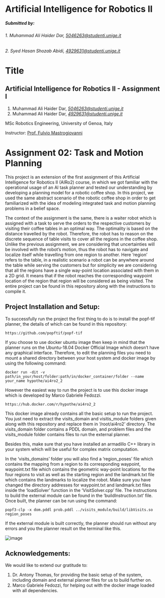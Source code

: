 # Artificial Intelligence for Robotics II
##### Submitted by: 
###### 1. *Muhammad Ali Haider Dar, 5046263@studenti.unige.it*
###### 2. *Syed Hasan Shozab Abidi, 4929631@studenti.unige.it*

# Title

## Artificial Intelligence for Robotics II - Assignment I 
1. Muhammad Ali Haider Dar, _[5046263@studenti.unige.it](mailto:5046263@studenti.unige.it)_
2. Muhammad Ali Haider Dar, _[4929631@studenti.unige.it](mailto:4929631@studenti.unige.it)_

MSc Robotics Engineering, University of Genoa, Italy

Instructor: [Prof. Fulvio Mastrogiovanni](https://rubrica.unige.it/personale/UkNHWFhr)

# Assignment 02: Task and Motion Planning

This project is an extension of the first assignment of this Artificial Intelligence for Robotics II (AIRo2) course, in which we got familiar with the operational usage of an AI task planner and tested our understanding by developing a planning model for a robotic coffee shop. In this project, we used the same abstract scenario of the robotic coffee shop in order to get familiarized with the idea of modeling integrated task and motion planning problems in a belief space.

The context of the assignment is the same, there is a waiter robot which is assigned with a task to serve the orders to the respective customers by visiting their coffee tables in an optimal way. The optimality is based on the distance travelled by the robot. Therefore, the robot has to reason on the discrete sequence of table visits to cover all the regions in the coffee shop. Unlike the previous assignment, we are considering that uncertainties will be involved with the robot’s motion, thus the robot has to navigate and localize itself while travelling from one region to another. Here ‘region’ refers to the table, in a realistic scenario a robot can be anywhere around the table while serving the customers but for simplicity we are considering that all the regions have a single way-point location associated with them in a 2D grid. It means that if the robot reaches the corresponding waypoint location of the region that region will be considered as being visited. The entire project can be found in this repository along with the instructions to compile it.

## Project Installation and Setup:

To successfully run the project the first thing to do is to install the popf-tif planner, the details of which can be found in this repository: 
```
https://github.com/popftif/popf-tif
```
If you choose to use docker ubuntu image then keep in mind that the planner runs on the Ubuntu-18.04 Docker Official Image which doesn’t have any graphical interface. Therefore, to edit the planning files you need to mount a shared directory between your host system and docker image by using the following command:
```
docker run -dit -v path/in_your/host/folder:path/in/docker_container/folder --name your_name hypothe/ai4ro2_2
```
However the easiest way to run the project is to use this docker image which is developed by Marco Gabriele Fedozzi.
```
https://hub.docker.com/r/hypothe/ai4ro2_2
```
This docker image already contains all the basic setup to run the project. You just need to extract the visits_domain and visitis_module folders given along with this repository and replace them in ‘/root/ai4ro2’ directory. The visits_domain folder contains a PDDL domain, and problem files and the visits_module folder contains files to run the external planner. 

Besides this, make sure that you have installed an armadillo C++ library in your system which will be useful for complex matrix computation. 

In the ‘visits_domains’ folder you will also find a ‘region_poses’ file which contains the mapping from a region to its corresponding waypoint, waypoint.txt file which contains the geometric way-point locations for the four regions to visit as well as the starting region and the landmark.txt file which contains the landmarks to localize the robot. Make sure you have changed the directory addresses for waypoint.txt and landmark.txt files inside the ‘loadSolver’ function in the ‘VisitSolver.cpp’ file. The instructions to build the external module can be found in the ‘buildInstruction.txt’ file. Once built, the planner can be run using the command:
```
popf3-clp -x dom.pddl prob.pddl ../visits_module/build/libVisits.so region_poses
```
If the external module is built correctly, the planner should run without any errors and you the planner result on the terminal like this. 

![image](https://user-images.githubusercontent.com/61094879/130298228-e1e0d32a-8c56-4215-9ae9-1eff2e5adf00.png)

## Acknowledgements:

We would like to extend our gratitude to:
1. Dr. Antony Thomas, for providing the basic setup of the system, including domain and external planner files for us to build further on.
2. Marco Gabriele Fedozzi, for helping out with the docker image loaded with all dependencies.






